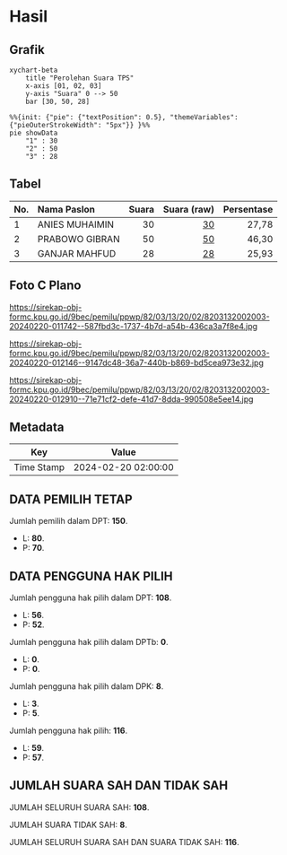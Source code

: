 # Hasil

## Grafik

```mermaid
xychart-beta
    title "Perolehan Suara TPS"
    x-axis [01, 02, 03]
    y-axis "Suara" 0 --> 50
    bar [30, 50, 28]
```

```mermaid
%%{init: {"pie": {"textPosition": 0.5}, "themeVariables": {"pieOuterStrokeWidth": "5px"}} }%%
pie showData
    "1" : 30
    "2" : 50
    "3" : 28
```

## Tabel

| No. | Nama Paslon    | Suara | Suara (raw) | Persentase |
|:--- |:-------------- | -----:| -----------:| ----------:|
| 1   | ANIES MUHAIMIN | 30    | [30][p-1]   | 27,78      |
| 2   | PRABOWO GIBRAN | 50    | [50][p-2]   | 46,30      |
| 3   | GANJAR MAHFUD  | 28    | [28][p-3]   | 25,93      |


[p-1]: https://github.com/gigit-pemilu/pemilu-2024-82-maluku-utara/blob/main/pilpres/hitung-suara/sub/82-maluku-utara/sub/03-halmahera-utara/sub/13-tobelo-barat/sub/2002-sukamaju/sub/003-tps/sub/paslon-1.txt
[p-2]: https://github.com/gigit-pemilu/pemilu-2024-82-maluku-utara/blob/main/pilpres/hitung-suara/sub/82-maluku-utara/sub/03-halmahera-utara/sub/13-tobelo-barat/sub/2002-sukamaju/sub/003-tps/sub/paslon-2.txt
[p-3]: https://github.com/gigit-pemilu/pemilu-2024-82-maluku-utara/blob/main/pilpres/hitung-suara/sub/82-maluku-utara/sub/03-halmahera-utara/sub/13-tobelo-barat/sub/2002-sukamaju/sub/003-tps/sub/paslon-3.txt

## Foto C Plano

https://sirekap-obj-formc.kpu.go.id/9bec/pemilu/ppwp/82/03/13/20/02/8203132002003-20240220-011742--587fbd3c-1737-4b7d-a54b-436ca3a7f8e4.jpg

https://sirekap-obj-formc.kpu.go.id/9bec/pemilu/ppwp/82/03/13/20/02/8203132002003-20240220-012146--9147dc48-36a7-440b-b869-bd5cea973e32.jpg

https://sirekap-obj-formc.kpu.go.id/9bec/pemilu/ppwp/82/03/13/20/02/8203132002003-20240220-012910--71e71cf2-defe-41d7-8dda-990508e5ee14.jpg


## Metadata

| Key        | Value               |
| ---------- | ------------------- |
| Time Stamp | 2024-02-20 02:00:00 |


## DATA PEMILIH TETAP

Jumlah pemilih dalam DPT: **150**.
 * L: **80**.
 * P: **70**.

## DATA PENGGUNA HAK PILIH

Jumlah pengguna hak pilih dalam DPT: **108**.
 * L: **56**.
 * P: **52**.

Jumlah pengguna hak pilih dalam DPTb: **0**.
 * L: **0**.
 * P: **0**.

Jumlah pengguna hak pilih dalam DPK: **8**.
 * L: **3**.
 * P: **5**.

Jumlah pengguna hak pilih: **116**.
 * L: **59**.
 * P: **57**.

## JUMLAH SUARA SAH DAN TIDAK SAH

JUMLAH SELURUH SUARA SAH: **108**.

JUMLAH SUARA TIDAK SAH: **8**.

JUMLAH SELURUH SUARA SAH DAN SUARA TIDAK SAH: **116**.


